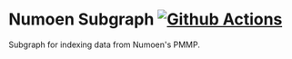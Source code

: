 # Numoen Subgraph [![Github Actions][gha-badge]][gha]

[gha]: https://github.com/numoen/subgraph/actions
[gha-badge]: https://github.com/Numoen/subgraph/actions/workflows/main.yml/badge.svg

Subgraph for indexing data from Numoen's PMMP.

